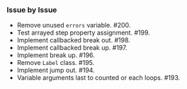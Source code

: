 ### Issue by Issue

 * Remove unused `errors` variable. #200.
 * Test arrayed step property assignment. #199.
 * Implement callbacked break out. #198.
 * Implement callbacked break up. #197.
 * Implement break up. #196.
 * Remove `Label` class. #195.
 * Implement jump out. #194.
 * Variable arguments last to counted or each loops. #193.
